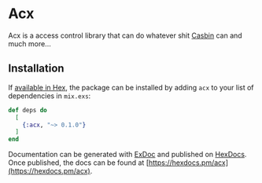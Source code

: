 # Acx
Acx is a access control library that can do whatever shit [Casbin](https://casbin.org/) can and much more...

## Installation

If [available in Hex](https://hex.pm/docs/publish), the package can be installed
by adding `acx` to your list of dependencies in `mix.exs`:

```elixir
def deps do
  [
    {:acx, "~> 0.1.0"}
  ]
end
```

Documentation can be generated with [ExDoc](https://github.com/elixir-lang/ex_doc)
and published on [HexDocs](https://hexdocs.pm). Once published, the docs can
be found at [https://hexdocs.pm/acx](https://hexdocs.pm/acx).
